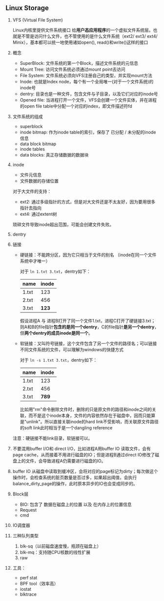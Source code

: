 ## Linux Storage

1. VFS (Virtual File System)

   Linux内核里提供文件系统接口 给**用户态应用程序**的一个虚拟文件系统层。也就是不管是访问什么文件，也不管使用的是什么文件系统（ext2/ ext3/ ext4/ Minix），基本都可以统一地使用诸如open(), read()和write()这样的接口

2. 概念

   - SuperBlock: 文件系统的第一个Block，描述文件系统的元信息
   - Mount Tree: 访问文件系统必须通过mount point去访问
   - File System: 文件系统必须向VFS注册自己的类型，并实现mount方法
   - Inode: 也就是Index node，每个有一个全局唯一(对于一个文件系统)的inode号
   - dentry: 目录也是一种文件，包含文件与子目录，以及它们对应的inode号
   - Opened file: 当进程打开一个文件，VFS会创建一个文件实体，并在进程的open file table中分配一个对应的index，即文件描述符fd

3. 文件系统的组成

   - superblock
   - inode bitmap: 作为inode table的索引，保存了 已分配 / 未分配的inode信息
   - data block bitmap
   - inode tables
   - data blocks: 真正存储数据的数据块

4. inode

   - 文件元信息
   - 文件数据的存储位置

   对于大文件的支持：

   - ext2: 通过多级指针的方式，但是对大文件还是不太友好，因为要用很多指针去指向
   - ext4: 通过extent树

   琐碎文件导致inode超出范围，可能会创建文件失败。

5. dentry

   

6. 链接

   - 硬链接：不能跨分区，因为它只相当于文件的别名 （inode在同一个文件系统中才唯一）

     对于 `ln 1.txt 3.txt`，dentry如下：

     | name  | inode   |
     | ----- | ------- |
     | 1.txt | 123     |
     | 2.txt | 456     |
     | 3.txt | **123** |

     假设进程A 与 进程B打开了同一个文件1.txt，进程C打开了硬链接3.txt；则A和B的file指针**包含的是同一个dentry**，C的file指针**是另一个dentry**，但**两个dentry的成员inode是同一个**。

   - 软链接：又叫符号链接，这个文件包含了另一个文件的路径名；可以链接不同文件系统的文件，可以理解为windows的快捷方式

     对于 `ln -s 1.txt 3.txt`，dentry如下：

     | name  | inode   |
     | ----- | ------- |
     | 1.txt | 123     |
     | 2.txt | 456     |
     | 3.txt | **789** |

     比如用"rm"命令删除文件时，删除的只是原文件的路径和inode之间的关联，而不是这个inode本身，文件的内容依然存在于磁盘中，因而只能算是"unlink"。所以直接关联inode的hard link不受影响，而关联原文件路径的soft link此时相当于是一个dangling reference

   注意：硬链接不能link目录，软链接可以。

7. 不要混用buffer I/O和 direct I/O，比如进程A用buffer IO 读取文件，会有page cache，从而接着不用进行磁盘的IO；但是进程B通过direct IO修改了磁盘上的文件，会导致进程A仍需要进行磁盘的IO。

8. buffer IO 从磁盘中读取到缓冲区，会将对应的page标记为dirty；每次做这个操作时，会检查系统的脏页数量是否过多，如果超出阈值，会执行balance_dirty_page的操作，此时原本异步的IO也会变成同步的。

9. Block层

   - BIO: 包含了 数据在磁盘上的位置 以及 在内存上的位置信息
   - Request
   - cmd

10. IO调度器

11. 三种队列类型

    1. blk-sq（以前磁盘速度慢，瓶颈在磁盘上）
    2. blk-mq：支持随CPU核数的线性扩展
    3. raw

12. 工具：

    - perf stat
    - BPF tool（效率高）
    - iostat
    - blktrace

